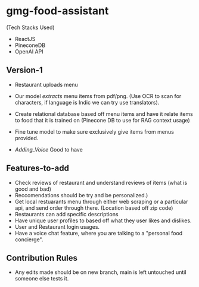 # gmg-food-assistant
(Tech Stacks Used)
- ReactJS
- PineconeDB
- OpenAI API

## Version-1
- Restaurant uploads menu
- Our model _extracts_ menu items from pdf/png. (Use OCR to scan for characters, if language is Indic we can try use translators).
- Create relational database based off menu items and have it relate items to food that it is trained on (Pinecone DB to use for RAG context usage)
- Fine tune model to make sure exclusively give items from menus provided.

- *Adding_Voice* Good to have

## Features-to-add
- Check reviews of restaurant and understand reviews of items (what is good and bad)
- Reccomendations should be try and be personalized.)
- Get local restuarants menu through either web scraping or a particular api, and send order through there. (Location based off zip code)
- Restaurants can add specific descriptions
- Have unique user profiles to based off what they user likes and dislikes.
- User and Restaurant login usages.
- Have a voice chat feature, where you are talking to a "personal food concierge".

## Contribution Rules
- Any edits made should be on new branch, main is left untouched until someone else tests it.
